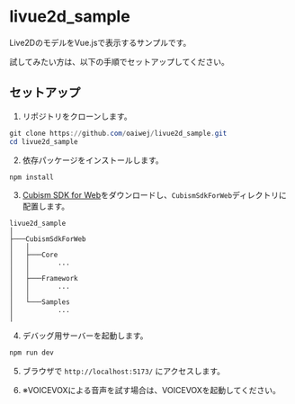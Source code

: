 # livue2d_sample

Live2DのモデルをVue.jsで表示するサンプルです。

試してみたい方は、以下の手順でセットアップしてください。

## セットアップ

1. リポジトリをクローンします。

```powershell
git clone https://github.com/oaiwej/livue2d_sample.git
cd livue2d_sample
```

2. 依存パッケージをインストールします。

```powershell
npm install
```

3. [Cubism SDK for Web](https://www.live2d.com/sdk/download/web/)をダウンロードし、`CubismSdkForWeb`ディレクトリに配置します。

```plaintext
livue2d_sample
│
├───CubismSdkForWeb
│   │
│   ├───Core
│   │       ...
│   │
│   ├───Framework
│   │       ...
│   │
│   └───Samples
│           ...
│
```

4. デバッグ用サーバーを起動します。

```powershell
npm run dev
```

5. ブラウザで `http://localhost:5173/` にアクセスします。

6. ※VOICEVOXによる音声を試す場合は、VOICEVOXを起動してください。
